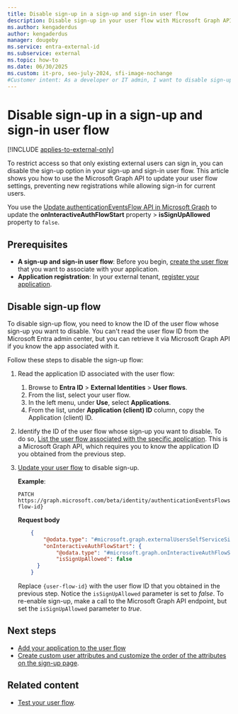 ```yaml
---
title: Disable sign-up in a sign-up and sign-in user flow
description: Disable sign-up in your user flow with Microsoft Graph API. Prevent new registrations and allow only sign-in for your external users. 
ms.author: kengaderdus
author: kengaderdus
manager: dougeby
ms.service: entra-external-id
ms.subservice: external
ms.topic: how-to
ms.date: 06/30/2025
ms.custom: it-pro, seo-july-2024, sfi-image-nochange
#Customer intent: As a developer or IT admin, I want to disable sign-up in a user flow so that only existing external users can sign in. 
---
```


# Disable sign-up in a sign-up and sign-in user flow

[!INCLUDE [applies-to-external-only](../includes/applies-to-external-only.md)]

To restrict access so that only existing external users can sign in, you can disable the sign-up option in your sign-up and sign-in user flow. This article shows you how to use the Microsoft Graph API to update your user flow settings, preventing new registrations while allowing sign-in for current users.

You use the [Update authenticationEventsFlow API in Microsoft Graph](/graph/api/authenticationeventsflow-update) to update the **onInteractiveAuthFlowStart** property > **isSignUpAllowed** property to `false`. 

## Prerequisites

- **A sign-up and sign-in user flow**: Before you begin, [create the user flow](how-to-user-flow-sign-up-sign-in-customers.md) that you want to associate with your application.
- **Application registration**: In your external tenant, [register your application](/entra/identity-platform/quickstart-register-app).

## Disable sign-up flow

To disable sign-up flow, you need to know the ID of the user flow whose sign-up you want to disable. You can't read the user flow ID from the Microsoft Entra admin center, but you can retrieve it via Microsoft Graph API if you know the app associated with it.

Follow these steps to disable the sign-up flow:

1. Read the application ID associated with the user flow:
    1. Browse to **Entra ID** > **External Identities** > **User flows**.
    1. From the list, select your user flow.
    1. In the left menu, under **Use**, select **Applications**.
    1. From the list, under **Application (client) ID** column, copy the Application (client) ID.

1. Identify the ID of the user flow whose sign-up you want to disable. To do so, [List the user flow associated with the specific application](/graph/api/identitycontainer-list-authenticationeventsflows#example-4-list-user-flow-associated-with-specific-application-id). This is a Microsoft Graph API, which requires you to know the application ID you obtained from the previous step. 

1. [Update your user flow](/graph/api/authenticationeventsflow-update) to disable sign-up. 

    **Example**:

   ```http
   PATCH https://graph.microsoft.com/beta/identity/authenticationEventsFlows/{user-flow-id} 
   ```   

    **Request body**

    ```json
        {    
            "@odata.type": "#microsoft.graph.externalUsersSelfServiceSignUpEventsFlow",    
            "onInteractiveAuthFlowStart": {    
                "@odata.type": "#microsoft.graph.onInteractiveAuthFlowStartExternalUsersSelfServiceSignUp",    
                "isSignUpAllowed": false    
          }    
        }
    ```

    Replace `{user-flow-id}` with the user flow ID that you obtained in the previous step. Notice the `isSignUpAllowed` parameter is set to *false*. To re-enable sign-up, make a call to the Microsoft Graph API endpoint, but set the `isSignUpAllowed` parameter to *true*.   

## Next steps

- [Add your application to the user flow](how-to-user-flow-add-application.md)
- [Create custom user attributes and customize the order of the attributes on the sign-up page](how-to-define-custom-attributes.md).


## Related content

- [Test your user flow](./how-to-test-user-flows.md).